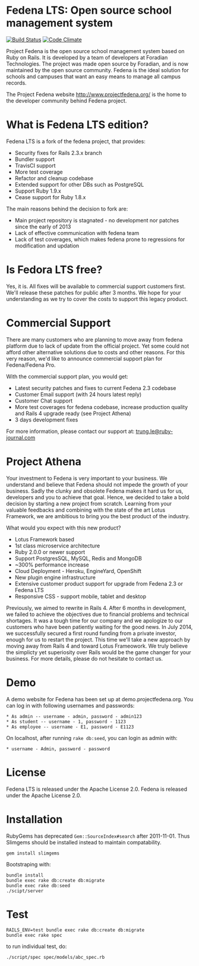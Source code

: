 # Fedena LTS: Open source school management system

[![Build Status](https://travis-ci.org/joneslee85/fedena_lts.png?branch=master)](https://travis-ci.org/joneslee85/fedena_lts)
[![Code Climate](https://codeclimate.com/github/joneslee85/fedena_lts.png)](https://codeclimate.com/github/joneslee85/fedena_lts)

Project Fedena is the open source school management system based on Ruby on Rails. It is developed by a team of developers at Foradian Technologies.
The project was made open source by Foradian, and is now maintained by the open source community. Fedena is the ideal solution for schools and campuses that want an easy means to manage all campus records.

The Project Fedena website http://www.projectfedena.org/ is the home to the developer community behind Fedena project.

# What is Fedena LTS edition?

Fedena LTS is a fork of the fedena project, that provides:

* Security fixes for Rails 2.3.x branch
* Bundler support
* TravisCI support
* More test coverage
* Refactor and cleanup codebase
* Extended support for other DBs such as PostgreSQL
* Support Ruby 1.9.x
* Cease support for Ruby 1.8.x

The main reasons behind the decision to fork are:

* Main project repository is stagnated - no development nor patches since the early of 2013
* Lack of effective communication with fedena team
* Lack of test coverages, which makes fedena prone to regressions for modification and updation

# Is Fedora LTS free?

Yes, it is. All fixes will be available to commercial support customers first. We'll release these
patches for public after 3 months. We hope for your understanding as we try to cover the costs
to support this legacy product.

# Commercial Support

There are many customers who are planning to move away from fedena platform due to lack of update from the official project. Yet some could
not afford other alternative solutions due to costs and other reasons. For this very reason, we'd like to announce commercial support plan for Fedena/Fedena Pro.

With the commercial support plan, you would get:

* Latest security patches and fixes to current Fedena 2.3 codebase
* Customer Email support (with 24 hours latest reply)
* Customer Chat support
* More test coverages for fedena codebase, increase production quality and Rails 4 upgrade ready (see Project Athena)
* 3 days development fixes

For more information, please contact our support at: trung.le@ruby-journal.com

# Project Athena

Your investment to Fedena is very important to your business. We understand and believe that Fedena should not impede the growth of your business. Sadly the clunky and obsolete Fedena makes it hard us for us, developers and you to achieve that goal. Hence, we decided to take a bold decision by starting a new project from scratch. Learning from your valuable feedbacks and combining with the state of the art Lotus Framework, we are ambitious to bring you the best product of the industry.

What would you expect with this new product?

* Lotus Framework based
* 1st class microservice architecture
* Ruby 2.0.0 or newer support
* Support PostgresSQL, MySQL, Redis and MongoDB
* ~300% performance increase
* Cloud Deployment - Heroku, EngineYard, OpenShift
* New plugin engine infrastructure
* Extensive customer product support for upgrade from Fedena 2.3 or Fedena LTS
* Responsive CSS - support mobile, tablet and desktop

Previously, we aimed to rewrite in Rails 4. After 6 months in development, we failed to achieve the objectives due to financial problems and technical shortages. It was a tough time for our company and we apologize to our customers who have been patiently waiting for the good news. In July 2014, we successfully secured a first round funding from a private investor, enough for us to restart the project. This time we'll take a new approach by moving away from Rails 4 and toward Lotus Frameowork. We truly believe the simplicty yet superiosity over Rails would be the game changer for your business. For more details, please do not hesitate to contact us.

# Demo
A demo website for Fedena has been set up at demo.projectfedena.org. You can log in with following usernames and passwords:

    * As admin -- username - admin, password - admin123
    * As student -- username - 1, password - 1123
    * As employee -- username - E1, password - E1123

On localhost, after running ```rake db:seed```, you can login as admin with:

    * username - Admin, password - password

# License

Fedena LTS is released under the Apache License 2.0.
Fedena is released under the Apache License 2.0.

# Installation

RubyGems has deprecated `Gem::SourceIndex#search` after 2011-11-01. Thus Slimgems should be installed instead to maintain compatability.

```
gem install slimgems
```

Bootstraping with:

```
bundle install
bundle exec rake db:create db:migrate
bundle exec rake db:seed
./scipt/server
```

# Test

```
RAILS_ENV=test bundle exec rake db:create db:migrate
bundle exec rake spec
```

to run individual test, do:

```
./script/spec spec/models/abc_spec.rb
```

